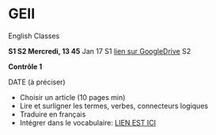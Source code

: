 # GEII

English Classes

**S1 S2 Mercredi, 13 45**
Jan 17   S1 [lien sur GoogleDrive](https://docs.google.com/document/d/1DNGImzLd0KyfEXkSSt1o9-F4XaoxQZiwb-JGo-A5hxI/edit?usp=sharing)
         S2



**Contrôle 1**

DATE (à préciser)

- Choisir un article (10 pages min)
- Lire et surligner les termes, verbes, connecteurs logiques
- Traduire en français
- Intégrer dans le vocabulaire: [LIEN EST ICI](https://docs.google.com/document/d/1abxNHFOYnlsrFzTnUz_tfmXOf0LxCwbWLTf7QcseagA/edit?usp=sharing)













